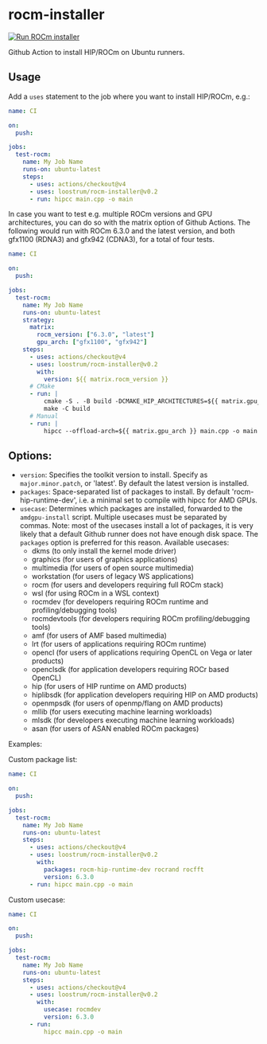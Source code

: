 # rocm-installer
[![Run ROCm installer](https://github.com/loostrum/rocm-installer/actions/workflows/build.yml/badge.svg)](https://github.com/loostrum/rocm-installer/actions/workflows/build.yml)

Github Action to install HIP/ROCm on Ubuntu runners.

## Usage

Add a `uses` statement to the job where you want to install HIP/ROCm, e.g.:
```yaml
name: CI

on:
  push:

jobs:
  test-rocm:
    name: My Job Name
    runs-on: ubuntu-latest
    steps:
      - uses: actions/checkout@v4
      - uses: loostrum/rocm-installer@v0.2
      - run: hipcc main.cpp -o main
```

In case you want to test e.g. multiple ROCm versions and GPU architectures, you can do so with the matrix option of Github Actions. The following would run with ROCm 6.3.0 and the latest version, and both gfx1100 (RDNA3) and gfx942 (CDNA3), for a total of four tests.
```yaml
name: CI

on:
  push:

jobs:
  test-rocm:
    name: My Job Name
    runs-on: ubuntu-latest
    strategy:
      matrix:
        rocm_version: ["6.3.0", "latest"]
        gpu_arch: ["gfx1100", "gfx942"]
    steps:
      - uses: actions/checkout@v4
      - uses: loostrum/rocm-installer@v0.2
        with:
          version: ${{ matrix.rocm_version }}
      # CMake
      - run: |
          cmake -S . -B build -DCMAKE_HIP_ARCHITECTURES=${{ matrix.gpu_arch }}
          make -C build
      # Manual
      - run: |
          hipcc --offload-arch=${{ matrix.gpu_arch }} main.cpp -o main
```

## Options:
- `version`: Specifies the toolkit version to install. Specify as `major.minor.patch`, or 'latest'. By default the latest version is installed.
- `packages`: Space-separated list of packages to install. By default 'rocm-hip-runtime-dev', i.e. a minimal set to compile with hipcc for AMD GPUs.
- `usecase`: Determines which packages are installed, forwarded to the `amdgpu-install` script. Multiple usecases must be separated by commas. Note: most of the usecases install a lot of packages, it is very likely that a default Github runner does not have enough disk space. The `packages` option is preferred for this reason. Available usecases:
    - dkms            (to only install the kernel mode driver)
    - graphics        (for users of graphics applications)
    - multimedia      (for users of open source multimedia)
    - workstation     (for users of legacy WS applications)
    - rocm            (for users and developers requiring full ROCm stack)
    - wsl             (for using ROCm in a WSL context)
    - rocmdev         (for developers requiring ROCm runtime and profiling/debugging tools)
    - rocmdevtools    (for developers requiring ROCm profiling/debugging tools)
    - amf             (for users of AMF based multimedia)
    - lrt             (for users of applications requiring ROCm runtime)
    - opencl          (for users of applications requiring OpenCL on Vega or later products)
    - openclsdk       (for application developers requiring ROCr based OpenCL)
    - hip             (for users of HIP runtime on AMD products)
    - hiplibsdk       (for application developers requiring HIP on AMD products)
    - openmpsdk       (for users of openmp/flang on AMD products)
    - mllib           (for users executing machine learning workloads)
    - mlsdk           (for developers executing machine learning workloads)
    - asan            (for users of ASAN enabled ROCm packages)

Examples:

Custom package list:
```yaml
name: CI

on:
  push:

jobs:
  test-rocm:
    name: My Job Name
    runs-on: ubuntu-latest
    steps:
      - uses: actions/checkout@v4
      - uses: loostrum/rocm-installer@v0.2
        with:
          packages: rocm-hip-runtime-dev rocrand rocfft 
          version: 6.3.0
      - run: hipcc main.cpp -o main
```

Custom usecase:
```yaml
name: CI

on:
  push:

jobs:
  test-rocm:
    name: My Job Name
    runs-on: ubuntu-latest
    steps:
      - uses: actions/checkout@v4
      - uses: loostrum/rocm-installer@v0.2
        with:
          usecase: rocmdev
          version: 6.3.0
      - run:
          hipcc main.cpp -o main
```
